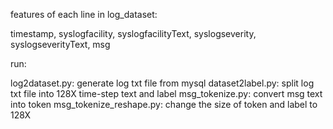 features of each line in log_dataset:

timestamp, syslogfacility, syslogfacilityText, syslogseverity, syslogseverityText, msg

run:

log2dataset.py:      generate log txt file from mysql
dataset2label.py:    split log txt file into 128X time-step text and label
msg_tokenize.py:     convert msg text into token
msg_tokenize_reshape.py:  change the size of token and label to 128X
